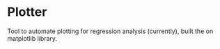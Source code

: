 # Plotter

Tool to automate plotting for regression analysis (currently), built the on matplotlib library.
